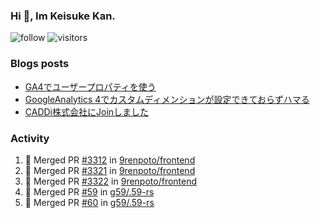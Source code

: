 ### Hi 👋, Im Keisuke Kan.

<!--
**9renpoto/9renpoto** is a ✨ _special_ ✨ repository because its `README.md` (this file) appears on your GitHub profile.

Here are some ideas to get you started:

- 🔭 I’m currently working on ...
- 🌱 I’m currently learning ...
- 👯 I’m looking to collaborate on ...
- 🤔 I’m looking for help with ...
- 💬 Ask me about ...
- 📫 How to reach me: ...
- 😄 Pronouns: ...
- ⚡ Fun fact: ...
-->

![follow](https://img.shields.io/github/followers/9renpoto?label=Follow&style=social)
![visitors](https://komarev.com/ghpvc/?username=9renpoto&label=Profile%20views&color=0e75b6&style=flat)

### Blogs posts

<!-- BLOG-POST-LIST:START -->
- [GA4でユーザープロパティを使う](https://9renpoto.dev/2021/02/21/google-analytics-4-user-properties/)
- [GoogleAnalytics 4でカスタムディメンションが設定できておらずハマる](https://9renpoto.dev/2021/02/13/google-analytics-4/)
- [CADDi株式会社にJoinしました](https://9renpoto.dev/2020/12/05/join/)
<!-- BLOG-POST-LIST:END -->

### Activity

<!--START_SECTION:activity-->
1. 🎉 Merged PR [#3312](https://github.com/9renpoto/frontend/pull/3312) in [9renpoto/frontend](https://github.com/9renpoto/frontend)
2. 🎉 Merged PR [#3321](https://github.com/9renpoto/frontend/pull/3321) in [9renpoto/frontend](https://github.com/9renpoto/frontend)
3. 🎉 Merged PR [#3322](https://github.com/9renpoto/frontend/pull/3322) in [9renpoto/frontend](https://github.com/9renpoto/frontend)
4. 🎉 Merged PR [#59](https://github.com/g59/.59-rs/pull/59) in [g59/.59-rs](https://github.com/g59/.59-rs)
5. 🎉 Merged PR [#60](https://github.com/g59/.59-rs/pull/60) in [g59/.59-rs](https://github.com/g59/.59-rs)
<!--END_SECTION:activity-->

<!--START_SECTION:waka-->
<!--END_SECTION:waka-->